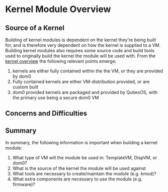 Kernel Module Overview
=======================
Source of a Kernel
--------------
Building of kernel modules is dependent on the kernel they're being built for, and is therefore very dependent on how the kernel is supplied to a VM.
Building kernel modules also requires some source code and build tools used to originally build the kernel the module will be used with.
From the [kernel overview](/doc/configuration/managing-vm-kernel.md) the following relevant points emerge:
1. kernels are either fully contained within the the VM, or they are provided by dom0
2. Fully contained kernels are either VM-distribution provided, or are custom built
3. dom0 provided kernels are packaged and provided by QubesOS, with the primary use being a secure dom0 VM

Concerns and Difficulties
------------------------


Summary
-----------------
In summary, the following information is important when building a kernel module:
1. What type of VM will the module be used in: TemplateVM, DispVM, or dom0?
2. What is the source of the kernel the module will be used against
3. What tools are necessary to create/maintain the module (e.g. kmod)?
4. What extra components are necessary to use the module (e.g. firmware)?
